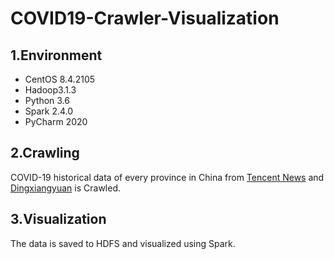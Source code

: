 # COVID19-Crawler-Visualization
## 1.Environment
- CentOS 8.4.2105
- Hadoop3.1.3
- Python 3.6
- Spark 2.4.0
- PyCharm 2020
## 2.Crawling
COVID-19 historical data of every province in China from [Tencent News](https://news.qq.com/zt2020/page/feiyan.htm#/) and [Dingxiangyuan](https://ncov.dxy.cn/ncovh5/view/pneumonia) is Crawled.
## 3.Visualization
The data is saved to HDFS and visualized using Spark.
